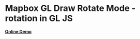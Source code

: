 Mapbox GL Draw Rotate Mode - rotation in GL JS
=================================================

__[Online Demo](http://mapster.me/mapbox-gl-draw-rotate-mode)__

<div>
    <div id="map" style="width:100%;height:400px;"></div>
    <script>
        
    mapboxgl.accessToken = 'pk.eyJ1IjoidGVtcHJhbm92YSIsImEiOiJjaWd0c3M2MW4wOHI2dWNrbzZ5dWo1azVjIn0.x5sm8OjRxO9zO_uUmxYEqg';
    var map = new mapboxgl.Map({
        container: 'map', // container id
        style: 'mapbox://styles/mapbox/streets-v9', // stylesheet location
        center: [-74.50, 40], // starting position [lng, lat]
        zoom: 9 // starting zoom
    });
    </script>
 </div>


This implements a rotation mode in GL Draw. Module is still in active development.

Installation
------------

### npm

```
npm install mapbox-gl-draw-rotate-mode
```

Include in your project

```
import RotateMode from 'mapbox-gl-draw-rotate-mode';

var draw = new MapboxDraw(
  defaultMode: 'RotateMode'
  modes: Object.assign(
    RotateMode: RotateMode
  }, MapboxDraw.modes)
});

draw.changeMode('RotateMode'); // turn on RotateMode
draw.changeMode('simple_select'); // turn off RotateMode
```
